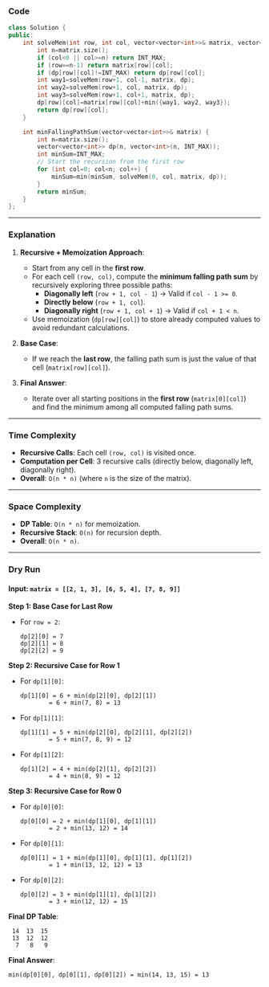 ### **Code**

```cpp
class Solution {
public:
    int solveMem(int row, int col, vector<vector<int>>& matrix, vector<vector<int>>& dp) {
        int n=matrix.size();
        if (col<0 || col>=n) return INT_MAX;
        if (row==n-1) return matrix[row][col];
        if (dp[row][col]!=INT_MAX) return dp[row][col];
        int way1=solveMem(row+1, col-1, matrix, dp);
        int way2=solveMem(row+1, col, matrix, dp);    
        int way3=solveMem(row+1, col+1, matrix, dp);
        dp[row][col]=matrix[row][col]+min({way1, way2, way3});
        return dp[row][col];
    }

    int minFallingPathSum(vector<vector<int>>& matrix) {
        int n=matrix.size();
        vector<vector<int>> dp(n, vector<int>(n, INT_MAX));
        int minSum=INT_MAX;
        // Start the recursion from the first row
        for (int col=0; col<n; col++) {
            minSum=min(minSum, solveMem(0, col, matrix, dp));
        }
        return minSum;
    }
};
```

---

### **Explanation**

1. **Recursive + Memoization Approach**:
   - Start from any cell in the **first row**.
   - For each cell `(row, col)`, compute the **minimum falling path sum** by recursively exploring three possible paths:
     - **Diagonally left** (`row + 1, col - 1`) → Valid if `col - 1 >= 0`.
     - **Directly below** (`row + 1, col`).
     - **Diagonally right** (`row + 1, col + 1`) → Valid if `col + 1 < n`.
   - Use memoization (`dp[row][col]`) to store already computed values to avoid redundant calculations.

2. **Base Case**:
   - If we reach the **last row**, the falling path sum is just the value of that cell (`matrix[row][col]`).

3. **Final Answer**:
   - Iterate over all starting positions in the **first row** (`matrix[0][col]`) and find the minimum among all computed falling path sums.

---

### **Time Complexity**
- **Recursive Calls**: Each cell `(row, col)` is visited once.
- **Computation per Cell**: 3 recursive calls (directly below, diagonally left, diagonally right).
- **Overall**: `O(n * n)` (where `n` is the size of the matrix).

---

### **Space Complexity**
- **DP Table**: `O(n * n)` for memoization.
- **Recursive Stack**: `O(n)` for recursion depth.
- **Overall**: `O(n * n)`.

---

### **Dry Run**

#### Input: `matrix = [[2, 1, 3], [6, 5, 4], [7, 8, 9]]`

**Step 1: Base Case for Last Row**  
- For `row = 2`:  
  ```
  dp[2][0] = 7
  dp[2][1] = 8
  dp[2][2] = 9
  ```

**Step 2: Recursive Case for Row 1**  
- For `dp[1][0]`:  
  ```
  dp[1][0] = 6 + min(dp[2][0], dp[2][1])
          = 6 + min(7, 8) = 13
  ```
- For `dp[1][1]`:  
  ```
  dp[1][1] = 5 + min(dp[2][0], dp[2][1], dp[2][2])
          = 5 + min(7, 8, 9) = 12
  ```
- For `dp[1][2]`:  
  ```
  dp[1][2] = 4 + min(dp[2][1], dp[2][2])
          = 4 + min(8, 9) = 12
  ```

**Step 3: Recursive Case for Row 0**  
- For `dp[0][0]`:  
  ```
  dp[0][0] = 2 + min(dp[1][0], dp[1][1])
          = 2 + min(13, 12) = 14
  ```
- For `dp[0][1]`:  
  ```
  dp[0][1] = 1 + min(dp[1][0], dp[1][1], dp[1][2])
          = 1 + min(13, 12, 12) = 13
  ```
- For `dp[0][2]`:  
  ```
  dp[0][2] = 3 + min(dp[1][1], dp[1][2])
          = 3 + min(12, 12) = 15
  ```

**Final DP Table**:
```
 14  13  15
 13  12  12
  7   8   9
```

**Final Answer**:
```
min(dp[0][0], dp[0][1], dp[0][2]) = min(14, 13, 15) = 13
```
